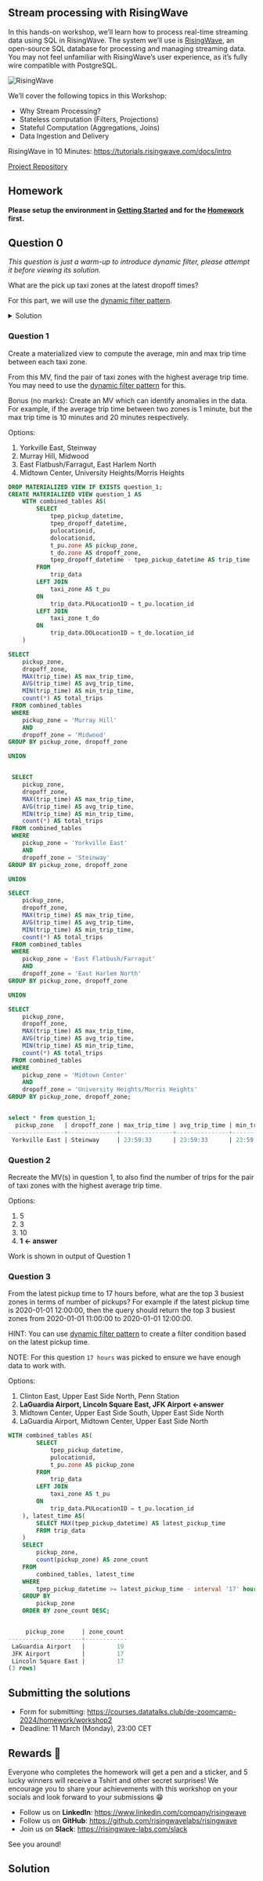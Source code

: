 
## Stream processing with RisingWave

In this hands-on workshop, we’ll learn how to process real-time streaming data using SQL in RisingWave. The system we’ll use is [RisingWave](https://github.com/risingwavelabs/risingwave), an open-source SQL database for processing and managing streaming data. You may not feel unfamiliar with RisingWave’s user experience, as it’s fully wire compatible with PostgreSQL.

![RisingWave](https://raw.githubusercontent.com/risingwavelabs/risingwave-docs/main/docs/images/new_archi_grey.png)

We’ll cover the following topics in this Workshop: 

- Why Stream Processing?
- Stateless computation (Filters, Projections)
- Stateful Computation (Aggregations, Joins)
- Data Ingestion and Delivery

RisingWave in 10 Minutes:
https://tutorials.risingwave.com/docs/intro

[Project Repository](https://github.com/risingwavelabs/risingwave-data-talks-workshop-2024-03-04)

## Homework

**Please setup the environment in [Getting Started](https://github.com/risingwavelabs/risingwave-data-talks-workshop-2024-03-04?tab=readme-ov-file#getting-started) and for the [Homework](https://github.com/risingwavelabs/risingwave-data-talks-workshop-2024-03-04/blob/main/homework.md#setting-up) first.**


## Question 0

_This question is just a warm-up to introduce dynamic filter, please attempt it before viewing its solution._

What are the pick up taxi zones at the latest dropoff times?

For this part, we will use the [dynamic filter pattern](https://docs.risingwave.com/docs/current/sql-pattern-dynamic-filters/).

<details>
<summary>Solution</summary>

```sql
CREATE MATERIALIZED VIEW latest_dropoff_time AS
    WITH t AS (
        SELECT MAX(tpep_dropoff_datetime) AS latest_dropoff_time
        FROM trip_data
    )
    SELECT taxi_zone.Zone as taxi_zone, latest_dropoff_time
    FROM t,
            trip_data
    JOIN taxi_zone
        ON trip_data.DOLocationID = taxi_zone.location_id
    WHERE trip_data.tpep_dropoff_datetime = t.latest_dropoff_time;

--    taxi_zone    | latest_dropoff_time
-- ----------------+---------------------
--  Midtown Center | 2022-01-03 17:24:54
-- (1 row)
```

</details>

### Question 1

Create a materialized view to compute the average, min and max trip time between each taxi zone.

From this MV, find the pair of taxi zones with the highest average trip time.
You may need to use the [dynamic filter pattern](https://docs.risingwave.com/docs/current/sql-pattern-dynamic-filters/) for this.

Bonus (no marks): Create an MV which can identify anomalies in the data. For example, if the average trip time between two zones is 1 minute,
but the max trip time is 10 minutes and 20 minutes respectively.

Options:
1. Yorkville East, Steinway
2. Murray Hill, Midwood
3. East Flatbush/Farragut, East Harlem North
4. Midtown Center, University Heights/Morris Heights

```sql
DROP MATERIALIZED VIEW IF EXISTS question_1;
CREATE MATERIALIZED VIEW question_1 AS
    WITH combined_tables AS(
        SELECT 
            tpep_pickup_datetime, 
            tpep_dropoff_datetime,
            pulocationid,
            dolocationid,
            t_pu.zone AS pickup_zone,
            t_do.zone AS dropoff_zone,
            tpep_dropoff_datetime - tpep_pickup_datetime AS trip_time
        FROM 
            trip_data
        LEFT JOIN 
            taxi_zone AS t_pu
        ON 
            trip_data.PULocationID = t_pu.location_id
        LEFT JOIN
            taxi_zone t_do
        ON  
            trip_data.DOLocationID = t_do.location_id
    )

SELECT 
    pickup_zone,
    dropoff_zone,
    MAX(trip_time) AS max_trip_time,
    AVG(trip_time) AS avg_trip_time,
    MIN(trip_time) AS min_trip_time,
    count(*) AS total_trips
 FROM combined_tables
 WHERE 
    pickup_zone = 'Murray Hill'
    AND 
    dropoff_zone = 'Midwood'
GROUP BY pickup_zone, dropoff_zone

UNION 


 SELECT 
    pickup_zone,
    dropoff_zone,
    MAX(trip_time) AS max_trip_time,
    AVG(trip_time) AS avg_trip_time,
    MIN(trip_time) AS min_trip_time,
    count(*) AS total_trips
 FROM combined_tables
 WHERE 
    pickup_zone = 'Yorkville East'
    AND 
    dropoff_zone = 'Steinway'
GROUP BY pickup_zone, dropoff_zone

UNION

SELECT 
    pickup_zone,
    dropoff_zone,
    MAX(trip_time) AS max_trip_time,
    AVG(trip_time) AS avg_trip_time,
    MIN(trip_time) AS min_trip_time,
    count(*) AS total_trips
 FROM combined_tables
 WHERE 
    pickup_zone = 'East Flatbush/Farragut'
    AND 
    dropoff_zone = 'East Harlem North'
GROUP BY pickup_zone, dropoff_zone

UNION

SELECT 
    pickup_zone,
    dropoff_zone,
    MAX(trip_time) AS max_trip_time,
    AVG(trip_time) AS avg_trip_time,
    MIN(trip_time) AS min_trip_time,
    count(*) AS total_trips
 FROM combined_tables
 WHERE 
    pickup_zone = 'Midtown Center'
    AND 
    dropoff_zone = 'University Heights/Morris Heights'
GROUP BY pickup_zone, dropoff_zone;


select * from question_1;                                                                                                       ;
  pickup_zone   | dropoff_zone | max_trip_time | avg_trip_time | min_trip_time | total_trips 
----------------+--------------+---------------+---------------+---------------+-------------
 Yorkville East | Steinway     | 23:59:33      | 23:59:33      | 23:59:33      |           1

```

### Question 2

Recreate the MV(s) in question 1, to also find the number of trips for the pair of taxi zones with the highest average trip time.

Options:
1. 5
2. 3
3. 10
4. **1 <- answer**

Work is shown in output of Question 1

### Question 3

From the latest pickup time to 17 hours before, what are the top 3 busiest zones in terms of number of pickups?
For example if the latest pickup time is 2020-01-01 12:00:00,
then the query should return the top 3 busiest zones from 2020-01-01 11:00:00 to 2020-01-01 12:00:00.

HINT: You can use [dynamic filter pattern](https://docs.risingwave.com/docs/current/sql-pattern-dynamic-filters/)
to create a filter condition based on the latest pickup time.

NOTE: For this question `17 hours` was picked to ensure we have enough data to work with.

Options:
1. Clinton East, Upper East Side North, Penn Station
2. **LaGuardia Airport, Lincoln Square East, JFK Airport <-answer**
3. Midtown Center, Upper East Side South, Upper East Side North
4. LaGuardia Airport, Midtown Center, Upper East Side North

```sql
WITH combined_tables AS(
        SELECT 
            tpep_pickup_datetime, 
            pulocationid,
            t_pu.zone AS pickup_zone
        FROM 
            trip_data
        LEFT JOIN 
            taxi_zone AS t_pu
        ON 
            trip_data.PULocationID = t_pu.location_id
    ), latest_time AS(
        SELECT MAX(tpep_pickup_datetime) AS latest_pickup_time
        FROM trip_data
    )
    SELECT 
    	pickup_zone,
    	count(pickup_zone) AS zone_count
    FROM 
    	combined_tables, latest_time
    WHERE 
    	tpep_pickup_datetime >= latest_pickup_time - interval '17' hour 
    GROUP BY 
    	pickup_zone
    ORDER BY zone_count DESC;


     pickup_zone     | zone_count 
---------------------+------------
 LaGuardia Airport   |         19
 JFK Airport         |         17
 Lincoln Square East |         17
(3 rows)
```

## Submitting the solutions

- Form for submitting: https://courses.datatalks.club/de-zoomcamp-2024/homework/workshop2
- Deadline: 11 March (Monday), 23:00 CET 

## Rewards 🥳

Everyone who completes the homework will get a pen and a sticker, and 5 lucky winners will receive a Tshirt and other secret surprises!
We encourage you to share your achievements with this workshop on your socials and look forward to your submissions 😁

- Follow us on **LinkedIn**: https://www.linkedin.com/company/risingwave
- Follow us on **GitHub**: https://github.com/risingwavelabs/risingwave
- Join us on **Slack**: https://risingwave-labs.com/slack

See you around!


## Solution